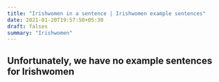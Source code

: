 ```yaml
---
title: "Irishwomen in a sentence | Irishwomen example sentences"
date: 2021-01-20T19:57:50+05:30
draft: falses
summary: "Irishwomen"
---
```

## Unfortunately, we have no example sentences for Irishwomen                 
